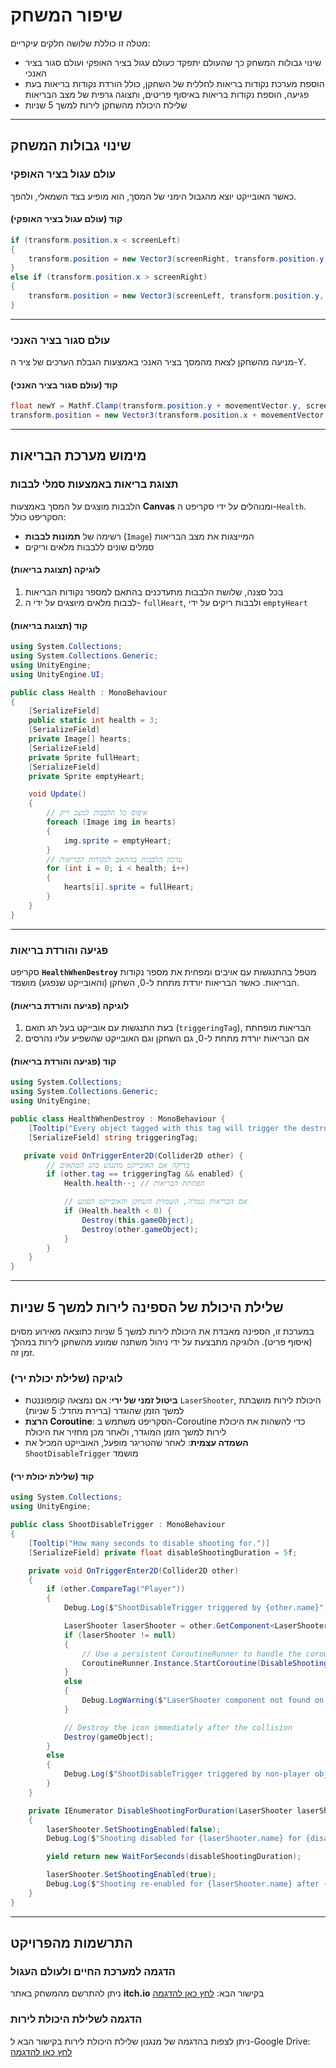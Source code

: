 
# שיפור המשחק

מטלה זו כוללת שלושה חלקים עיקריים:

- שינוי גבולות המשחק כך שהעולם יתפקד כעולם עגול בציר האופקי ועולם סגור בציר האנכי
- הוספת מערכת נקודות בריאות לחללית של השחקן, כולל הורדת נקודות בריאות בעת פגיעה, הוספת נקודות בריאות באיסוף פריטים, ותצוגה גרפית של מצב הבריאות
- שלילת היכולת מהשחקן לירות למשך 5 שניות

---

## שינוי גבולות המשחק

### עולם עגול בציר האופקי

כאשר האובייקט יוצא מהגבול הימני של המסך, הוא מופיע בצד השמאלי, ולהפך.

#### קוד (עולם עגול בציר האופקי)

```csharp
if (transform.position.x < screenLeft)
{
    transform.position = new Vector3(screenRight, transform.position.y, transform.position.z);
}
else if (transform.position.x > screenRight)
{
    transform.position = new Vector3(screenLeft, transform.position.y, transform.position.z);
}
```

---

### עולם סגור בציר האנכי

מניעה מהשחקן לצאת מהמסך בציר האנכי באמצעות הגבלת הערכים של ציר ה-Y.

#### קוד (עולם סגור בציר האנכי)

```csharp
float newY = Mathf.Clamp(transform.position.y + movementVector.y, screenBottom, screenTop);
transform.position = new Vector3(transform.position.x + movementVector.x, newY, transform.position.z);
```

---

## מימוש מערכת הבריאות

### תצוגת בריאות באמצעות סמלי לבבות

הלבבות מוצגים על המסך באמצעות **Canvas** ומנוהלים על ידי סקריפט ה-`Health`. הסקריפט כולל:
- רשימה של **תמונות לבבות** (`Image`) המייצגות את מצב הבריאות
- סמלים שונים ללבבות מלאים וריקים

#### לוגיקה (תצוגת בריאות)

1. בכל סצנה, שלושת הלבבות מתעדכנים בהתאם למספר נקודות הבריאות
2. לבבות מלאים מיוצגים על ידי ה- `fullHeart`, ולבבות ריקים על ידי `emptyHeart`

#### קוד (תצוגת בריאות)

```csharp
using System.Collections;
using System.Collections.Generic;
using UnityEngine;
using UnityEngine.UI;

public class Health : MonoBehaviour
{
    [SerializeField]
    public static int health = 3;
    [SerializeField]
    private Image[] hearts;
    [SerializeField]
    private Sprite fullHeart;
    [SerializeField]
    private Sprite emptyHeart;

    void Update()
    {
        // איפוס כל הלבבות למצב ריק
        foreach (Image img in hearts)
        {
            img.sprite = emptyHeart;
        }
        // עדכון הלבבות בהתאם לנקודות הבריאות
        for (int i = 0; i < health; i++)
        {
            hearts[i].sprite = fullHeart;
        }
    }
}
```

---

### פגיעה והורדת בריאות

סקריפט **`HealthWhenDestroy`** מטפל בהתנגשות עם אויבים ומפחית את מספר נקודות הבריאות. כאשר הבריאות יורדת מתחת ל-0, השחקן (והאובייקט שנפגע) מושמד.

#### לוגיקה (פגיעה והורדת בריאות)

1. בעת התנגשות עם אובייקט בעל תג תואם (`triggeringTag`), הבריאות מופחתת
2. אם הבריאות יורדת מתחת ל-0, גם השחקן וגם האובייקט שהשפיע עליו נהרסים

#### קוד (פגיעה והורדת בריאות)

```csharp
using System.Collections;
using System.Collections.Generic;
using UnityEngine;

public class HealthWhenDestroy : MonoBehaviour {
    [Tooltip("Every object tagged with this tag will trigger the destruction of this object")]
    [SerializeField] string triggeringTag;

   private void OnTriggerEnter2D(Collider2D other) {
        // בדיקה אם האובייקט מתנגש בתג המתאים
        if (other.tag == triggeringTag && enabled) {
            Health.health--; // הפחתת הבריאות

            // אם הבריאות נגמרה, השמדת השחקן והאובייקט הפוגע
            if (Health.health < 0) {
                Destroy(this.gameObject);
                Destroy(other.gameObject);
            }
        }
    }
}
```

---

## שלילת היכולת של הספינה לירות למשך 5 שניות

במערכת זו, הספינה מאבדת את היכולת לירות למשך 5 שניות כתוצאה מאירוע מסוים (איסוף פריט). הלוגיקה מתבצעת על ידי ניהול משתנה שמונע מהשחקן לירות במהלך זמן זה.

### לוגיקה (שלילת יכולת ירי)

- **ביטול זמני של ירי**: אם נמצאה קומפוננטת `LaserShooter`, היכולת לירות מושבתת למשך הזמן שהוגדר (ברירת מחדל: 5 שניות)
- **הרצת Coroutine**: הסקריפט משתמש ב-Coroutine כדי להשהות את היכולת לירות למשך הזמן המוגדר, ולאחר מכן מחזיר את היכולת
- **השמדה עצמית**: לאחר שהטריגר מופעל, האובייקט המכיל את `ShootDisableTrigger` מושמד

#### קוד (שלילת יכולת ירי)

```csharp
using System.Collections;
using UnityEngine;

public class ShootDisableTrigger : MonoBehaviour
{
    [Tooltip("How many seconds to disable shooting for.")]
    [SerializeField] private float disableShootingDuration = 5f;

    private void OnTriggerEnter2D(Collider2D other)
    {
        if (other.CompareTag("Player"))
        {
            Debug.Log($"ShootDisableTrigger triggered by {other.name}");

            LaserShooter laserShooter = other.GetComponent<LaserShooter>();
            if (laserShooter != null)
            {
                // Use a persistent CoroutineRunner to handle the coroutine
                CoroutineRunner.Instance.StartCoroutine(DisableShootingForDuration(laserShooter));
            }
            else
            {
                Debug.LogWarning($"LaserShooter component not found on {other.name}");
            }

            // Destroy the icon immediately after the collision
            Destroy(gameObject);
        }
        else
        {
            Debug.Log($"ShootDisableTrigger triggered by non-player object: {other.name}");
        }
    }

    private IEnumerator DisableShootingForDuration(LaserShooter laserShooter)
    {
        laserShooter.SetShootingEnabled(false);
        Debug.Log($"Shooting disabled for {laserShooter.name} for {disableShootingDuration} seconds!");

        yield return new WaitForSeconds(disableShootingDuration);

        laserShooter.SetShootingEnabled(true);
        Debug.Log($"Shooting re-enabled for {laserShooter.name} after {disableShootingDuration} seconds.");
    }
}
```

---

## התרשמות מהפרויקט

### הדגמה למערכת החיים ולעולם העגול

ניתן להתרשם מהמשחק באתר **itch.io** בקישור הבא:
[לחץ כאן להדגמה](https://tomgoz.itch.io/spaceshipgame)

### הדגמה לשלילת היכולת לירות

ניתן לצפות בהדגמה של מנגנון שלילת היכולת לירות בקישור הבא ל-Google Drive:
[לחץ כאן להדגמה](https://drive.google.com/file/d/1vlTeWVIcl13rdKJ1-2a2-GAXjSf5w_lh/view?usp=sharing)
